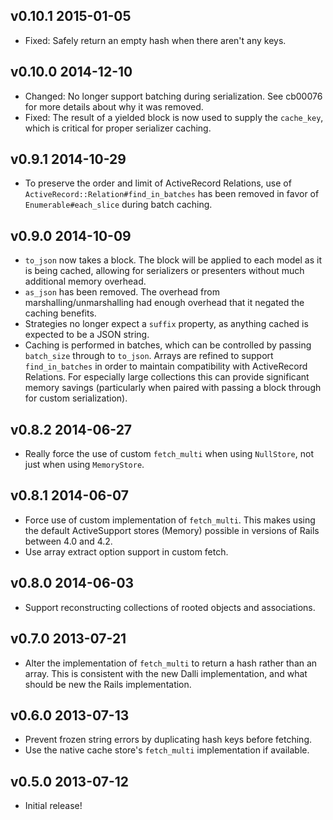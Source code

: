 ## v0.10.1 2015-01-05

* Fixed: Safely return an empty hash when there aren't any keys.

## v0.10.0 2014-12-10

* Changed: No longer support batching during serialization. See cb00076 for more
  details about why it was removed.
* Fixed: The result of a yielded block is now used to supply the `cache_key`,
  which is critical for proper serializer caching.

## v0.9.1 2014-10-29

* To preserve the order and limit of ActiveRecord Relations, use of
  `ActiveRecord::Relation#find_in_batches` has been removed in favor of
  `Enumerable#each_slice` during batch caching.

## v0.9.0 2014-10-09

* `to_json` now takes a block. The block will be applied to each model as it is
  being cached, allowing for serializers or presenters without much additional
  memory overhead.
* `as_json` has been removed. The overhead from marshalling/unmarshalling had
  enough overhead that it negated the caching benefits.
* Strategies no longer expect a `suffix` property, as anything cached is
  expected to be a JSON string.
* Caching is performed in batches, which can be controlled by passing
  `batch_size` through to `to_json`. Arrays are refined to support
  `find_in_batches` in order to maintain compatibility with ActiveRecord
  Relations. For especially large collections this can provide significant
  memory savings (particularly when paired with passing a block through for
  custom serialization).

## v0.8.2 2014-06-27

* Really force the use of custom `fetch_multi` when using `NullStore`, not just
  when using `MemoryStore`.

## v0.8.1 2014-06-07

* Force use of custom implementation of `fetch_multi`. This makes using the
  default ActiveSupport stores (Memory) possible in versions of Rails between
  4.0 and 4.2.
* Use array extract option support in custom fetch.

## v0.8.0 2014-06-03

* Support reconstructing collections of rooted objects and associations.

## v0.7.0 2013-07-21

* Alter the implementation of `fetch_multi` to return a hash rather than an
  array. This is consistent with the new Dalli implementation, and what should
  be new the Rails implementation.

## v0.6.0 2013-07-13

* Prevent frozen string errors by duplicating hash keys before fetching.
* Use the native cache store's `fetch_multi` implementation if available.

## v0.5.0 2013-07-12

* Initial release!
